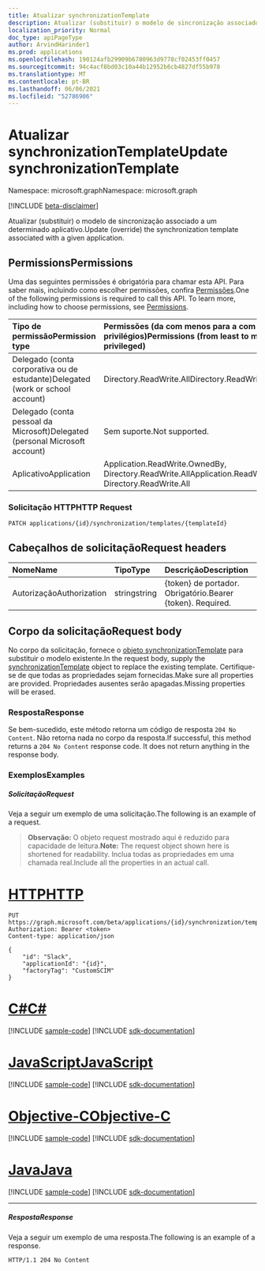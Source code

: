 ```yaml
---
title: Atualizar synchronizationTemplate
description: Atualizar (substituir) o modelo de sincronização associado a um determinado aplicativo.
localization_priority: Normal
doc_type: apiPageType
author: ArvindHarinder1
ms.prod: applications
ms.openlocfilehash: 190124afb29909b6780963d9778cf02453ff0457
ms.sourcegitcommit: 94c4acf8bd03c10a44b12952b6cb4827df55b978
ms.translationtype: MT
ms.contentlocale: pt-BR
ms.lasthandoff: 06/06/2021
ms.locfileid: "52786906"
---
```

# <a name="update-synchronizationtemplate"></a><span data-ttu-id="71f21-103">Atualizar synchronizationTemplate</span><span class="sxs-lookup"><span data-stu-id="71f21-103">Update synchronizationTemplate</span></span>

<span data-ttu-id="71f21-104">Namespace: microsoft.graph</span><span class="sxs-lookup"><span data-stu-id="71f21-104">Namespace: microsoft.graph</span></span>

[!INCLUDE [beta-disclaimer](../../includes/beta-disclaimer.md)]

<span data-ttu-id="71f21-105">Atualizar (substituir) o modelo de sincronização associado a um determinado aplicativo.</span><span class="sxs-lookup"><span data-stu-id="71f21-105">Update (override) the synchronization template associated with a given application.</span></span>

## <a name="permissions"></a><span data-ttu-id="71f21-106">Permissions</span><span class="sxs-lookup"><span data-stu-id="71f21-106">Permissions</span></span>
<span data-ttu-id="71f21-p101">Uma das seguintes permissões é obrigatória para chamar esta API. Para saber mais, incluindo como escolher permissões, confira [Permissões](/graph/permissions-reference).</span><span class="sxs-lookup"><span data-stu-id="71f21-p101">One of the following permissions is required to call this API. To learn more, including how to choose permissions, see [Permissions](/graph/permissions-reference).</span></span>

|<span data-ttu-id="71f21-109">Tipo de permissão</span><span class="sxs-lookup"><span data-stu-id="71f21-109">Permission type</span></span>                        | <span data-ttu-id="71f21-110">Permissões (da com menos para a com mais privilégios)</span><span class="sxs-lookup"><span data-stu-id="71f21-110">Permissions (from least to most privileged)</span></span>              |
|:--------------------------------------|:---------------------------------------------------------|
|<span data-ttu-id="71f21-111">Delegado (conta corporativa ou de estudante)</span><span class="sxs-lookup"><span data-stu-id="71f21-111">Delegated (work or school account)</span></span>     |<span data-ttu-id="71f21-112">Directory.ReadWrite.All</span><span class="sxs-lookup"><span data-stu-id="71f21-112">Directory.ReadWrite.All</span></span>  |
|<span data-ttu-id="71f21-113">Delegado (conta pessoal da Microsoft)</span><span class="sxs-lookup"><span data-stu-id="71f21-113">Delegated (personal Microsoft account)</span></span> |<span data-ttu-id="71f21-114">Sem suporte.</span><span class="sxs-lookup"><span data-stu-id="71f21-114">Not supported.</span></span>|
|<span data-ttu-id="71f21-115">Aplicativo</span><span class="sxs-lookup"><span data-stu-id="71f21-115">Application</span></span>                            |<span data-ttu-id="71f21-116">Application.ReadWrite.OwnedBy, Directory.ReadWrite.All</span><span class="sxs-lookup"><span data-stu-id="71f21-116">Application.ReadWrite.OwnedBy, Directory.ReadWrite.All</span></span> | 

### <a name="http-request"></a><span data-ttu-id="71f21-117">Solicitação HTTP</span><span class="sxs-lookup"><span data-stu-id="71f21-117">HTTP Request</span></span>
<!-- { "blockType": "ignored" } -->
```http
PATCH applications/{id}/synchronization/templates/{templateId}
```

## <a name="request-headers"></a><span data-ttu-id="71f21-118">Cabeçalhos de solicitação</span><span class="sxs-lookup"><span data-stu-id="71f21-118">Request headers</span></span>

| <span data-ttu-id="71f21-119">Nome</span><span class="sxs-lookup"><span data-stu-id="71f21-119">Name</span></span>           | <span data-ttu-id="71f21-120">Tipo</span><span class="sxs-lookup"><span data-stu-id="71f21-120">Type</span></span>    | <span data-ttu-id="71f21-121">Descrição</span><span class="sxs-lookup"><span data-stu-id="71f21-121">Description</span></span>|
|:---------------|:--------|:-----------|
| <span data-ttu-id="71f21-122">Autorização</span><span class="sxs-lookup"><span data-stu-id="71f21-122">Authorization</span></span>  | <span data-ttu-id="71f21-123">string</span><span class="sxs-lookup"><span data-stu-id="71f21-123">string</span></span>  | <span data-ttu-id="71f21-p102">{token} de portador. Obrigatório.</span><span class="sxs-lookup"><span data-stu-id="71f21-p102">Bearer {token}. Required.</span></span> |

## <a name="request-body"></a><span data-ttu-id="71f21-126">Corpo da solicitação</span><span class="sxs-lookup"><span data-stu-id="71f21-126">Request body</span></span>

<span data-ttu-id="71f21-127">No corpo da solicitação, fornece o [objeto synchronizationTemplate](../resources/synchronization-synchronizationtemplate.md) para substituir o modelo existente.</span><span class="sxs-lookup"><span data-stu-id="71f21-127">In the request body, supply the [synchronizationTemplate](../resources/synchronization-synchronizationtemplate.md) object to replace the existing template.</span></span> <span data-ttu-id="71f21-128">Certifique-se de que todas as propriedades sejam fornecidas.</span><span class="sxs-lookup"><span data-stu-id="71f21-128">Make sure all properties are provided.</span></span> <span data-ttu-id="71f21-129">Propriedades ausentes serão apagadas.</span><span class="sxs-lookup"><span data-stu-id="71f21-129">Missing properties will be erased.</span></span>

### <a name="response"></a><span data-ttu-id="71f21-130">Resposta</span><span class="sxs-lookup"><span data-stu-id="71f21-130">Response</span></span>

<span data-ttu-id="71f21-p104">Se bem-sucedido, este método retorna um código de resposta `204 No Content`. Não retorna nada no corpo da resposta.</span><span class="sxs-lookup"><span data-stu-id="71f21-p104">If successful, this method returns a `204 No Content` response code. It does not return anything in the response body.</span></span>

### <a name="examples"></a><span data-ttu-id="71f21-133">Exemplos</span><span class="sxs-lookup"><span data-stu-id="71f21-133">Examples</span></span>

##### <a name="request"></a><span data-ttu-id="71f21-134">Solicitação</span><span class="sxs-lookup"><span data-stu-id="71f21-134">Request</span></span>
<span data-ttu-id="71f21-135">Veja a seguir um exemplo de uma solicitação.</span><span class="sxs-lookup"><span data-stu-id="71f21-135">The following is an example of a request.</span></span> 

><span data-ttu-id="71f21-136">**Observação:** O objeto request mostrado aqui é reduzido para capacidade de leitura.</span><span class="sxs-lookup"><span data-stu-id="71f21-136">**Note:** The request object shown here is shortened for readability.</span></span> <span data-ttu-id="71f21-137">Inclua todas as propriedades em uma chamada real.</span><span class="sxs-lookup"><span data-stu-id="71f21-137">Include all the properties in an actual call.</span></span>

# <a name="http"></a>[<span data-ttu-id="71f21-138">HTTP</span><span class="sxs-lookup"><span data-stu-id="71f21-138">HTTP</span></span>](#tab/http)
<!-- {
  "blockType": "request",
  "name": "update_synchronizationtemplate"
}-->
```http
PUT https://graph.microsoft.com/beta/applications/{id}/synchronization/templates/{templateId}
Authorization: Bearer <token>
Content-type: application/json

{
    "id": "Slack",
    "applicationId": "{id}",
    "factoryTag": "CustomSCIM"
}
```
# <a name="c"></a>[<span data-ttu-id="71f21-139">C#</span><span class="sxs-lookup"><span data-stu-id="71f21-139">C#</span></span>](#tab/csharp)
[!INCLUDE [sample-code](../includes/snippets/csharp/update-synchronizationtemplate-csharp-snippets.md)]
[!INCLUDE [sdk-documentation](../includes/snippets/snippets-sdk-documentation-link.md)]

# <a name="javascript"></a>[<span data-ttu-id="71f21-140">JavaScript</span><span class="sxs-lookup"><span data-stu-id="71f21-140">JavaScript</span></span>](#tab/javascript)
[!INCLUDE [sample-code](../includes/snippets/javascript/update-synchronizationtemplate-javascript-snippets.md)]
[!INCLUDE [sdk-documentation](../includes/snippets/snippets-sdk-documentation-link.md)]

# <a name="objective-c"></a>[<span data-ttu-id="71f21-141">Objective-C</span><span class="sxs-lookup"><span data-stu-id="71f21-141">Objective-C</span></span>](#tab/objc)
[!INCLUDE [sample-code](../includes/snippets/objc/update-synchronizationtemplate-objc-snippets.md)]
[!INCLUDE [sdk-documentation](../includes/snippets/snippets-sdk-documentation-link.md)]

# <a name="java"></a>[<span data-ttu-id="71f21-142">Java</span><span class="sxs-lookup"><span data-stu-id="71f21-142">Java</span></span>](#tab/java)
[!INCLUDE [sample-code](../includes/snippets/java/update-synchronizationtemplate-java-snippets.md)]
[!INCLUDE [sdk-documentation](../includes/snippets/snippets-sdk-documentation-link.md)]

---


##### <a name="response"></a><span data-ttu-id="71f21-143">Resposta</span><span class="sxs-lookup"><span data-stu-id="71f21-143">Response</span></span>
<span data-ttu-id="71f21-144">Veja a seguir um exemplo de uma resposta.</span><span class="sxs-lookup"><span data-stu-id="71f21-144">The following is an example of a response.</span></span>
<!-- {
  "blockType": "response"
} -->
```http
HTTP/1.1 204 No Content
```

<!-- uuid: 8fcb5dbc-d5aa-4681-8e31-b001d5168d79
2015-10-25 14:57:30 UTC -->
<!--
{
  "type": "#page.annotation",
  "description": "Update synchronizationtemplate",
  "keywords": "",
  "section": "documentation",
  "tocPath": "",
  "suppressions": [
  ]
}
-->


